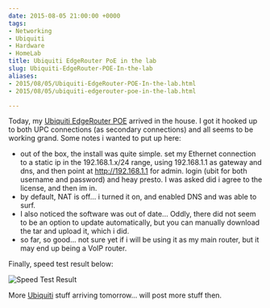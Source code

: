 ```yaml
---
date: 2015-08-05 21:00:00 +0000
tags:
- Networking
- Ubiquiti
- Hardware
- HomeLab
title: Ubiquiti EdgeRouter PoE in the lab
slug: Ubiquiti-EdgeRouter-POE-In-the-lab
aliases:
- 2015/08/05/Ubiquiti-EdgeRouter-POE-In-the-lab.html
- 2015/08/05/ubiquiti-edgerouter-poe-in-the-lab.html

---
```

 
Today, my [Ubiquiti EdgeRouter POE][1] arrived in the house. I got it hooked up to both UPC connections (as secondary connections) and all seems to be working grand. Some notes i wanted to put up here:

* out of the box, the install was quite simple. set my Ethernet connection to a static ip in the 192.168.1.x/24 range,
using 192.168.1.1 as gateway and dns, and then point at http://192.168.1.1 for admin. login (ubit for both username and
password) and heay presto. I was asked did i agree to the license, and then im in.
* by default, NAT is off... i turned it on, and enabled DNS and was able to surf.
* I also noticed the software was out of date... Oddly, there did not seem to be an option to update automatically, but
you can manually download the tar and upload it, which i did.
* so far, so good... not sure yet if i will be using it as my main router, but it may end up being a VoIP router.

Finally, speed test result below:

![Speed Test Result](https://res.cloudinary.com/tiernanotoole/image/upload/v1530620885/20150805.ubiquiti.speedtest.compressed-resized.jpg)

More [Ubiquiti][2] stuff arriving tomorrow... will post more stuff then.

[1]:https://www.ubnt.com/edgemax/edgerouter-poe/
[2]:https://www.ubnt.com